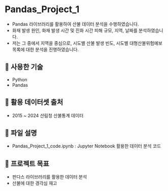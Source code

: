 # Pandas_Project_1

- Pandas 라이브러리를 활용하여 산불 데이터 분석을 수행하였습니다.
- 화재 발생 원인, 화재 발생 시간 및 진화 시간 피해 규모, 지역, 날짜를 분석하였습니다.
- 저는 그 중에서 지역을 중심으로, 시도별 산불 발생 빈도, 시도별 대형산불위험예보목록에 대한 분석을 진행하였습니다.

## 🔧 사용한 기술

- Python
- Pandas

## 📂 활용 데이터셋 출처

- 2015 ~ 2024 산림청 산불통계 데이터

## 📂 파일 설명 

- Pandas_Project_1_code.ipynb : Jupyter Notebook 활용한 데이터 분석 코드 

## 🎯 프로젝트 목표 

- 판다스 라이브러리를 활용한 데이터 분석
- 산불에 대한 경각심 재고
